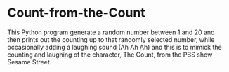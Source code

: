 # Count-from-the-Count

This Python program generate a random number between 1 and 20 and then prints out the counting up to 
that randomly selected number, while occasionally adding a laughing sound (Ah Ah Ah) and this is to 
mimick the counting and laughing of the character, The Count, from the PBS show Sesame Street.
